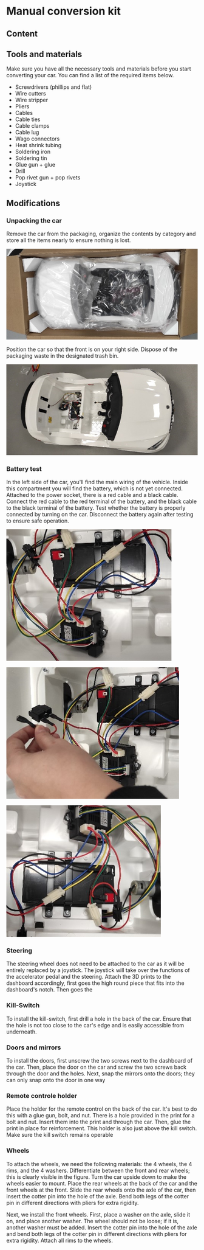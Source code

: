 # Manual conversion kit

## Content

## Tools and materials

Make sure you have all the necessary tools and materials before you start converting your car. You can find a list of the required items below.

* Screwdrivers (phillips and flat)
* Wire cutters
* Wire stripper
* Pliers
* Cables
* Cable ties
* Cable clamps
* Cable lug
* Wago connectors
* Heat shrink tubing
* Soldering iron
* Soldering tin
* Glue gun + glue
* Drill
* Pop rivet gun + pop rivets
* Joystick

## Modifications

### Unpacking the car

Remove the car from the packaging, organize the contents by category and store all the items nearly to ensure nothing is lost.

![Unpacking car](/Images/Uitpakken_Auto.jpg "Taking car out of the box")

Position the car so that the front is on your right side. Dispose of the packaging waste in the designated trash bin.

![Unpacked car](/Images/Uitgepakte_Auto.jpg "Unpacked car")

### Battery test

In the left side of the car, you'll find the main wiring of the vehicle.
 Inside this compartment you will find the battery, which is not yet connected.
Attached to the power socket, there is a red cable and a black cable.
Connect the red cable to the red terminal of the battery, and the black cable to the black terminal of the battery.
Test whether the battery is properly connected by turning on the car.
Disconnect the battery again after testing to ensure safe operation.

![Battery](/Images/Batterij_Aansluiting.jpg "Main wiring")

![Battery fuse](/Images/Zekering_Batterij.jpg "Attached fuse to battery")

![Attached battery](/Images/Connector_Batterij.jpg "Attached battery")

### Steering

The steering wheel does not need to be attached to the car as it will be entirely replaced by a joystick.
 The joystick will take over the functions of the accelerator pedal and the steering.
 Attach the 3D prints to the dashboard accordingly, first goes the high round piece that fits into the dashboard's notch.
 Then goes the

<!-- The steering wheel should not be attached to the car as it will be completely replaced by a joystick. The joystick will fully take over the function of both the gas pedal and the steering wheel. Attach the 3D prints to the dashboard, starting with the tall round piece, which should fit into the dashboard's indentation. <!--Loosen the screws of the cable duct and remove the cable duct from the car.
Then, locate the wires leading to the accelerator, which are usually the purple wires. Cut them as close to the accelerator as possible.
Cut 4 red wires of ...cm length and strip both ends. Solder a cable shoe to one end of each wire so they can be slid onto the joystick.
(Could these come loose due to driving shocks?)
Attach the wires to the joystick and determine which wires are for which movement: forward, backward, left, or right.
Cut 1 black wire of ...cm length and strip both ends. Solder a cable shoe to one end of the wire so it can be slid onto the joystick.
Cut 3 short wires of ...cm length and strip both ends. Solder these wires between the ground pin of the different switches on the joystick.
Which wires are switched for forward and backward movement?
Which wires are switched for left and right movement?
The ground wire is connected to?-->

### Kill-Switch

To install the kill-switch, first drill a hole in the back of the car.
 Ensure that the hole is not too close to the car's edge and is easily accessible from underneath.

<!--To install the kill-switch, you first need to drill a hole in the back of the car.
Make sure the hole is not too close to the edge of the car and is easily accessible from underneath.
Cut the ?? wire to place the kill-switch between them. Cut a red and a black wire approximately 50cm long, strip both ends of the wires.
Solder both wires to the switch, the red wire to one of the outer pins of the switch, the black wire to the middle pin.
Then solder the red wire to the ?? side of the cut wire and the black wire to the ?? side. Protect the soldered parts using heat shrink tubes.
Next, thread the wire hanging from the kill-switch through the provided cavity for the taillights.
Insert the kill-switch through the previously made hole and secure it with the supplied nut.
To test the operation of the switch, turn on the car using the on-off button. If the car does not start, there may be a poor connection somewhere in the circuit.
If the car starts, the circuit is working correctly, which can be verified by turning off the kill-switch. This will cause the car to shut down.-->

### Doors and mirrors

To install the doors, first unscrew the two screws next to the dashboard of the car.
 Then, place the door on the car and screw the two screws back through the door and the holes.
 Next, snap the mirrors onto the doors; they can only snap onto the door in one way

### Remote controle holder

Place the holder for the remote control on the back of the car. It's best to do this with a glue gun, bolt, and nut.
 There is a hole provided in the print for a bolt and nut. Insert them into the print and through the car.
 Then, glue the print in place for reinforcement. This holder is also just above the kill switch. Make sure the kill switch remains operable

### Wheels

To attach the wheels, we need the following materials: the 4 wheels, the 4 rims, and the 4 washers.
 Differentiate between the front and rear wheels; this is clearly visible in the figure.
 Turn the car upside down to make the wheels easier to mount. Place the rear wheels at the back of the car and the front wheels at the front.
 Slide the rear wheels onto the axle of the car, then insert the cotter pin into the hole of the axle.
 Bend both legs of the cotter pin in different directions with pliers for extra rigidity.

Next, we install the front wheels. First, place a washer on the axle, slide it on, and place another washer.
 The wheel should not be loose; if it is, another washer must be added.
 Insert the cotter pin into the hole of the axle and bend both legs of the cotter pin in different directions with pliers for extra rigidity.
 Attach all rims to the wheels.